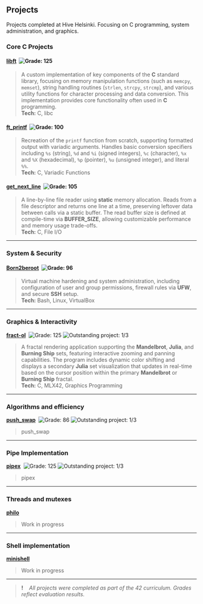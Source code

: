 ## Projects

Projects completed at Hive Helsinki. Focusing on C programming, system administration, and graphics.

### Core C Projects

#### [**libft**](https://github.com/usvapel/libft) &nbsp;![Grade: 125](https://img.shields.io/badge/Grade-125-brightgreen?style=plastic)
> A custom implementation of key components of the **C** standard library, focusing on memory manipulation functions (such as `memcpy`, `memset`), string handling routines (`strlen`, `strcpy`, `strcmp`), and various utility functions for character processing and data conversion. This implementation provides core functionality often used in **C** programming.  
**Tech:** C, libc

#### [**ft_printf**](https://github.com/usvapel/ft_printf) &nbsp;![Grade: 100](https://img.shields.io/badge/Grade-100-brightgreen?style=plastic)
> Recreation of the `printf` function from scratch, supporting formatted output with variadic arguments.
Handles basic conversion specifiers including `%s` (string), `%d` and `%i` (signed integers), `%c` (character), `%x` and `%X` (hexadecimal), `%p` (pointer), `%u` (unsigned integer), and literal `%%`.  
**Tech:** C, Variadic Functions

#### [**get_next_line**](https://github.com/usvapel/get_next_line) &nbsp;![Grade: 105](https://img.shields.io/badge/Grade-105-brightgreen?style=plastic)
> A line-by-line file reader using **static** memory allocation.
Reads from a file descriptor and returns one line at a time, preserving leftover data between calls via a static buffer.
The read buffer size is defined at compile-time via **BUFFER_SIZE**, allowing customizable performance and memory usage trade-offs.  
**Tech:** C, File I/O

---

### System & Security

#### [**Born2beroot**](https://github.com/usvapel/born2beroot) &nbsp;![Grade: 96](https://img.shields.io/badge/Grade-96-brightgreen?style=plastic)
> Virtual machine hardening and system administration, including configuration of user and group permissions, firewall rules via **UFW**, and secure **SSH** setup.  
**Tech:** Bash, Linux, VirtualBox

---

### Graphics & Interactivity

[**fract-ol**](https://github.com/usvapel/fract-ol) &nbsp;![Grade: 125](https://img.shields.io/badge/Grade-125-brightgreen?style=plastic) ![Outstanding project: 1/3](https://img.shields.io/badge/Outstanding%20project-⭐☆☆-blue?style=plastic)
> A fractal rendering application supporting the **Mandelbrot**, **Julia**, and **Burning Ship** sets, featuring interactive zooming and panning capabilities.
The program includes dynamic color shifting and displays a secondary **Julia** set visualization that updates in real-time based on the cursor position within the primary **Mandelbrot** or **Burning Ship** fractal.  
**Tech:** C, MLX42, Graphics Programming

---

### Algorithms and efficiency

[**push_swap**](https://github.com/usvapel/push_swap) &nbsp;![Grade: 86](https://img.shields.io/badge/Grade-86-brightgreen?style=plastic) ![Outstanding project: 1/3](https://img.shields.io/badge/Outstanding%20project-⭐☆☆-blue?style=plastic)
> push_swap

---

### Pipe Implementation

[**pipex**](https://github.com/usvapel/pipex) &nbsp;![Grade: 125](https://img.shields.io/badge/Grade-125-brightgreen?style=plastic) ![Outstanding project: 1/3](https://img.shields.io/badge/Outstanding%20project-⭐☆☆-blue?style=plastic)
> pipex

---

### Threads and mutexes

[**philo**](https://github.com/usvapel/philo) &nbsp;
> Work in progress

---

### Shell implementation

[**minishell**](https://github.com/usvapel/minishell) &nbsp;
> Work in progress

---
> **!** &nbsp;&nbsp; *All projects were completed as part of the 42 curriculum. Grades reflect evaluation results.*  
